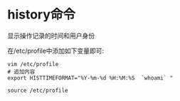 # history命令

显示操作记录的时间和用户身份

在/etc/profile中添加如下变量即可:


```
vim /etc/profile
# 追加内容
export HISTTIMEFORMAT="%Y-%m-%d %H:%M:%S  `whoami` "

source /etc/profile
```